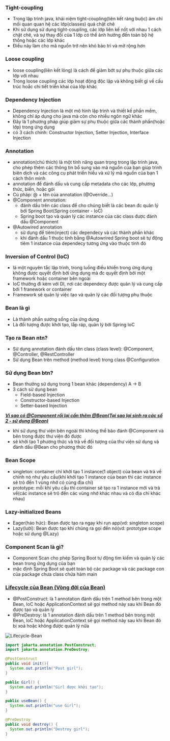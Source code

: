 ### Tight-coupling
- Trong lập trình java, khái niệm tight-coupling(liên kết ràng buộc) ám chỉ mối quan quan hệ các lớp(classes) quá chặt chẽ
- Khi sử dụng sử dụng tight-coupling, các lớp liên kế nốt với nhau 1 cách chặt chẽ, và sự thay đổi của 1 lớp có thể ảnh hưởng đến toàn bộ hệ thống hoặc các lớp khác
- Điều này làm cho mã nguồn trở nên khó bảo trì và mở rộng hơn

### Loose coupling 
- loose coupling(liên kết lỏng) là cách để giảm bớt sự phụ thuộc giữa các lớp với nhau
- Trong loose coupling các lớp hoạt động độc lập và không biết gì về cấu trúc hoắc chi tiết triển khai của lớp khác

### Dependency Injection
- Dependency Injection là một mô hình lập trình và thiết kế phần mềm, không chỉ áp dụng cho java mà còn cho nhiều ngôn ngữ khác
- Đây là 1 phương pháp giúp giảm sự phụ thuộc giữa các thành phần(hoặc lớp) trong ứng dụng
- có 3 cách chính: Constructor Injection, Setter Injection, Interface Injection

### Annotation 
- annotation(chú thích) là một tính năng quan trọng trong lập trình java, cho phép thêm các thông tin bổ sung vào mã nguồn của bạn giúp trình biên dịch và các công cụ phát triển hiểu và xử lý mã nguồn của bạn 1 cách thôn minh
- annotation để đánh dấu và cung cấp metadata cho các lớp, phương thức, biến, hoặc gói
- Cú pháp: @ + tên của annotation (@Override...)
- @Component annotation: 
    + đánh dấu trên các class để cho chúng biết là các bean đc quản lý bới Spring Boot(Spring container - IoC)
    + Spring boot tạo và quản lý các instance của các class được đánh dấu @Component
- @Autowired annotation
    + sử dụng để tiêm(inject) các dependecy và các thành phần khác
    + khi đánh dấu 1 thuộc tính bằng @Autowrired Spring boot sẽ tự động tiêm 1 instance của dependecy tương ứng vào thuộc tính đó
### Inversion of Control (IoC)
- là một nguyên tắc lập trình, trong luồng điều khiển trong ứng dụng không được quyết định bởi ứng dụng mà đc quyết định bởi một framework hoặc container bên ngoài
- IoC thường đi kèm với DI, nơi các dependecy được quản lý và cung cấp bới 1 franework or container
- Framework sẽ quản lý việc tạo và quản lý các đối tượng phụ thuộc

### Bean là gì
- Là thành phần sương sống của ứng dụng 
- Là đối tượng được khởi tạo, lắp ráp, quản lý bới Spring IoC

### Tạo ra Bean ntn?
- Sử dụng annotation đánh dấu tên class (class level): @Component, @Controller, @RestController 
- Sử dụng Bean trên method (method level) trong class @Configuration

### Sử dụng Bean btn?
- Bean thường sử dụng trong 1 bean khác (dependency) A -> B
- 3 cách sử dụng bean
    + Field-based Injection
    + Constructor-based Injection
    + Setter-based Injection

[***Vì sao có @Component rồi lại cần thêm @Bean(Tại sao lại sinh ra các số 2 - sử dụng @Bean)***](https://www.youtube.com/watch?v=cCE5Uw_DtqQ&t=573s)
- khi sử dụng thư viện bên ngoài thì không thể bào đánh @Component và bên trong được thư viện đó được
- sẽ khởi tạo 1 phương thức và trả về đối tượng của thư viện sử dụng và đánh dấu @Bean cho phương thức đó

### Bean Scope
- singleton: container chỉ khởi tạo 1 instance(1 object) của bean và trả về chính nó như yêu cầu(khi khởi tạo 1 instance của bean thì các instance sẽ trỏ đến 1 vùng nhớ có cùng địa chỉ)
- prototype: mỗi khi yêu cầu thì container sẽ tạo ra 1 instance mới và trả về(các instance sẽ trỏ đến các vùng nhớ khác nhau và có địa chỉ khác nhau)

### Lazy-initialized Beans
- Eager(háo hức): Bean được tạo ra ngay khi run app(vd: singleton scope)
- Lazy(lười): Bean được tạo khi chúng ra gọi đến nó(vd: prototype scope hoặc sử dụng @Lazy)

### Component Scan là gì? 
- Component Scan cho phép Spring Boot tự động tìm kiếm và quản lý các bean trong ứng dụng của bạn
- mặc định Spring Boot sẽ quét toàn bộ các package và các package con của package chưa class chứa hàm main

### [Lifecycle của Bean (Vòng đời của Bean)](https://www.youtube.com/watch?v=zHRcfy21R0Q)
- @PostConstruct: là 1 annotation đánh dấu trên 1 method bên trong một Bean, IoC hoặc ApplicationContext sẽ gọi method này sau khi Bean đó được tạo và quản lý
- @PreDestroy: là 1 annotation đánh dấu trên 1 method bên trong một Bean, IoC hoặc ApplicationContext sẽ gọi method này sau khi Bean đó bị xoá hoặc không được quản lý nữa

![Lifecycle-Bean](https://viblo.asia/p/spring-boot-3-spring-bean-life-cycle-atpostconstruct-va-atpredestroy-Qbq5Q4nmlD8)

```java
import jakarta.annotation.PostConstruct;
import jakarta.annotation.PreDestroy;

@PostConstruct
public void init(){
  System.out.println("Post girl");
}

public Girl() {
  System.out.println("Girl được khởi tạo");
}

public useBean() {
  System.out.println("use Girl");
}

@PreDestroy
public void destroy() {
  System.out.println("Destroy girl");
}
```